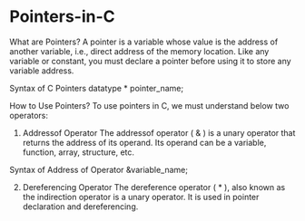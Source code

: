 # Pointers-in-C

What are Pointers?
A pointer is a variable whose value is the address of another variable, i.e., direct address of the memory location. Like any variable or constant, you must declare a pointer before using it to store any variable address. 

Syntax of C Pointers
datatype * pointer_name;

How to Use Pointers?
To use pointers in C, we must understand below two operators:

1. Addressof Operator
The addressof operator ( & ) is a unary operator that returns the address of its operand. Its operand can be a variable, function, array, structure, etc.

Syntax of Address of Operator
&variable_name;

2. Dereferencing Operator
The dereference operator ( * ), also known as the indirection operator is a unary operator. It is used in pointer declaration and dereferencing.

